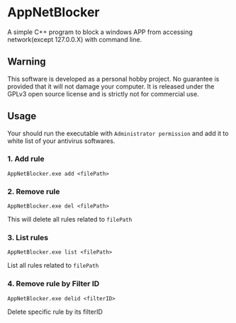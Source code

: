 # AppNetBlocker
A simple C++ program to block a windows APP from accessing network(except 127.0.0.X) with command line.

## Warning

This software is developed as a personal hobby project. No guarantee is provided that it will not damage your computer. It is released under the GPLv3 open source license and is strictly not for commercial use.

## Usage

Your should run the executable with `Administrator permission` and add it to white list of your antivirus softwares.

### 1. Add rule

```
AppNetBlocker.exe add <filePath>
```



### 2. Remove rule

```
AppNetBlocker.exe del <filePath>
```

This will delete all rules related to `filePath`



### 3. List rules

```
AppNetBlocker.exe list <filePath>
```

List all rules related to `filePath`



### 4. Remove rule by Filter ID

```
AppNetBlocker.exe delid <filterID>
```

Delete specific rule by its filterID
